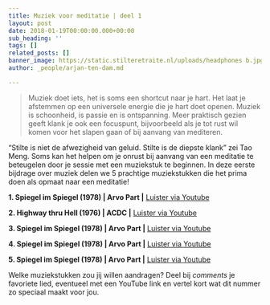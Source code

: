 ```yaml
---
title: Muziek voor meditatie | deel 1
layout: post
date: 2018-01-19T00:00:00.000+00:00
sub_heading: ''
tags: []
related_posts: []
banner_image: https://static.stilteretraite.nl/uploads/headphones b.jpg
author: _people/arjan-ten-dam.md

---
```

> Muziek doet iets, het is soms een shortcut naar je hart. Het laat je afstemmen op een universele energie die je hart doet openen. Muziek is schoonheid, is passie en is ontspanning. Meer praktisch gezien geeft klank je ook een focuspunt, bijvoorbeeld als je tot rust wil komen voor het slapen gaan of bij aanvang van mediteren.

“Stilte is niet de afwezigheid van geluid. Stilte is de diepste klank” zei Tao Meng. Soms kan het helpen om je onrust bij aanvang van een meditatie te beteugelen door je sessie met een muziekstuk te beginnen. In deze eerste bijdrage over muziek delen we 5 prachtige muziekstukken die het prima doen als opmaat naar een meditatie!

**1. Spiegel im Spiegel (1978) | Arvo Part |** [Luister via Youtube](https://www.youtube.com/watch?v=TJ6Mzvh3XCc "Spiegel im Spiegel")  
  
**2. Highway thru Hell (1976) | ACDC |** [Luister via Youtube](https://www.youtube.com/watch?v=5-IxkvaXlzE "Highway")  
  
**3. Spiegel im Spiegel (1978) | Arvo Part |** [Luister via Youtube](https://www.youtube.com/watch?v=TJ6Mzvh3XCc "Spiegel im Spiegel")  
  
**4. Spiegel im Spiegel (1978) | Arvo Part |** [Luister via Youtube](https://www.youtube.com/watch?v=TJ6Mzvh3XCc "Spiegel im Spiegel")  
  
**5. Spiegel im Spiegel (1978) | Arvo Part |** [Luister via Youtube](https://www.youtube.com/watch?v=TJ6Mzvh3XCc "Spiegel im Spiegel")

  
Welke muziekstukken zou jij willen aandragen? Deel bij _comments_ je favoriete lied, eventueel met een YouTube link en vertel kort wat dit nummer zo speciaal maakt voor jou.